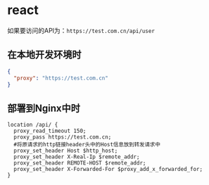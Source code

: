 # react

如果要访问的API为：`https://test.com.cn/api/user`

## 在本地开发环境时

```json title="在package.json中添加" linenums="1" hl_lines="2"
{
  "proxy": "https://test.com.cn"
}
```

## 部署到Nginx中时

```nginx title="编辑nginx.conf文件" linenums="1" hl_lines="3"
location /api/ {
  proxy_read_timeout 150;
  proxy_pass https://test.com.cn;
  #将原请求的http链接header头中的Host信息放到转发请求中
  proxy_set_header Host $http_host;
  proxy_set_header X-Real-Ip $remote_addr;
  proxy_set_header REMOTE-HOST $remote_addr;
  proxy_set_header X-Forwarded-For $proxy_add_x_forwarded_for;
}
```